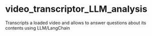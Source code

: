 # video_transcriptor_LLM_analysis
Transcripts a loaded video and allows to answer questions about its contents using LLM/LangChain
